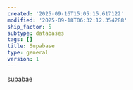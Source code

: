 ```yaml
---
created: '2025-09-16T15:05:15.617122'
modified: '2025-09-18T06:32:12.354288'
ship_factor: 5
subtype: databases
tags: []
title: Supabase
type: general
version: 1
---
```


supabae
